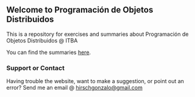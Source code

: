 ## Welcome to Programación de Objetos Distribuidos

This is a repository for exercises and summaries about Programación de Objetos Distribuidos @ ITBA

You can find the summaries [here](resumen/resumen.md).

### Support or Contact

Having trouble the website, want to make a suggestion, or point out an error? Send me an email @ <hirschgonzalo@gmail.com>
